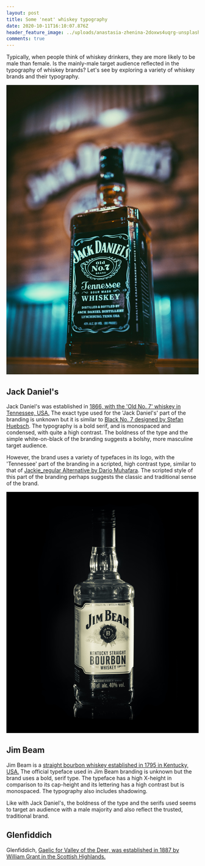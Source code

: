 ```yaml
---
layout: post
title: Some 'neat' whiskey typography
date: 2020-10-11T16:10:07.876Z
header_feature_image: ../uploads/anastasia-zhenina-2doxws4uqrg-unsplash.jpg
comments: true
---
```

Typically, when people think of whiskey drinkers, they are more likely to be male than female. Is the mainly-male target audience reflected in the typography of whiskey brands? Let's see by exploring a variety of whiskey brands and their typography.

![Jack Daniel's](../uploads/alex-perez-qtclg3gjbn0-unsplash.jpg "Jack Daniel's")

## Jack Daniel's

Jack Daniel's was established in [1866, with the 'Old No. 7' whiskey in Tennessee, USA.](https://www.jackdaniels.com/en-gb/our-story) The exact type used for the 'Jack Daniel's' part of the branding is unknown but it is similar to [Black No. 7 designed by Stefan Huebsch](https://fontmeme.com/jack-daniels-font/#:~:text=About%20Jack%20Daniels%20Font&text=Its%20wordmark%20Jack%20Daniel's%20was,Jackie_regular%20Alternative%20by%20Dario%20Muhafara.). The typography is a bold serif, and is monospaced and condensed, with quite a high contrast. The boldness of the type and the simple white-on-black of the branding suggests a bolshy, more masculine target audience. 

However, the brand uses a variety of typefaces in its logo, with the 'Tennessee' part of the branding in a scripted, high contrast type, similar to that of [Jackie_regular Alternative by Dario Muhafara](https://fontmeme.com/jack-daniels-font/#:~:text=About%20Jack%20Daniels%20Font&text=Its%20wordmark%20Jack%20Daniel's%20was,Jackie_regular%20Alternative%20by%20Dario%20Muhafara.). The scripted style of this part of the branding perhaps suggests the classic and traditional sense of the brand.

![Jim Beam](../uploads/jonas-kaiser-_ttztw5i11w-unsplash.jpg "Jim Beam")

## Jim Beam[](https://fontmeme.com/jack-daniels-font/#:~:text=About%20Jack%20Daniels%20Font&text=Its%20wordmark%20Jack%20Daniel's%20was,Jackie_regular%20Alternative%20by%20Dario%20Muhafara.)

Jim Beam is a [straight bourbon whiskey established in 1795 in Kentucky, USA.](https://www.jimbeam.com/) The official typeface used in Jim Beam branding is unknown but the brand uses a bold, serif type. The typeface has a high X-height in comparison to its cap-height and its lettering has a high contrast but is monospaced. The typography also includes shadowing. 

Like with Jack Daniel's, the boldness of the type and the serifs used seems to target an audience with a male majority and also reflect the trusted, traditional brand.



## Glenfiddich

Glenfiddich, [Gaelic for Valley of the Deer, was established in 1887 by William Grant in the Scottish Highlands.](https://www.glenfiddich.com/uk/family-story/)